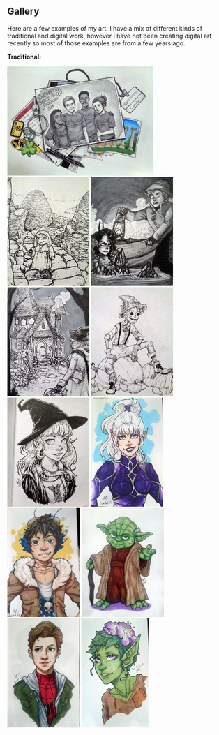 ## Gallery

Here are a few examples of my art. I have a mix of different kinds of traditional and digital work, however I have not been creating digital art recently so most of those examples are from a few years ago.

**Traditional:**  

![ESBP Counselors](esbp.JPG)
![Jedi Temple](jeditemple.JPG)
![Fisherman and Mermaid](merfolk.JPG)
![Inktober - Cottage](cottage.JPG)
![Inktober - Scarecrow](scarecrow.JPG)
![Inktober - Witch](witch.JPG)
![Craxie](original1.png)
![Jei](original2.png)
![Yoda](yoda.png)
![Peter Parker](peterparker.png)
![Plant Fairy](fae.png)

